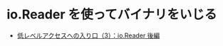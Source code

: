 # io.Reader を使ってバイナリをいじる

- [低レベルアクセスへの入り口（3）：io.Reader 後編](http://ascii.jp/elem/000/001/260/1260449/)
